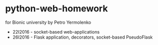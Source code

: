 # python-web-homework
for Bionic university
by Petro Yermolenko

* 22I2016 - socket-based web-applications
* 26I2016 - Flask application, decorators, socket-based PseudoFlask